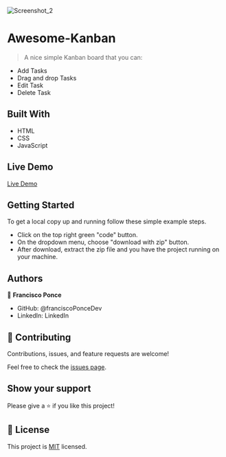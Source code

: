 ![Screenshot_2](https://user-images.githubusercontent.com/93161838/158003856-7262cfbc-7698-4f7e-b3a8-8fb5769cdeac.png)
# Awesome-Kanban

> A nice simple Kanban board that you can:
- Add Tasks
- Drag and drop Tasks
- Edit Task
- Delete Task

## Built With

- HTML
- CSS
- JavaScript

## Live Demo

[Live Demo](https://franciscoponcedev.github.io/My-Kanban/)

## Getting Started

To get a local copy up and running follow these simple example steps.

- Click on the top right green "code" button.
- On the dropdown menu, choose "download with zip" button.
- After download, extract the zip file and you have the project running on your machine.

## Authors

👤 **Francisco Ponce**

- GitHub: @franciscoPonceDev
- LinkedIn: LinkedIn


## 🤝 Contributing

Contributions, issues, and feature requests are welcome!

Feel free to check the [issues page](../../issues/).

## Show your support

Please give a ⭐️ if you like this project!

## 📝 License

This project is [MIT](./LICENCE) licensed.
